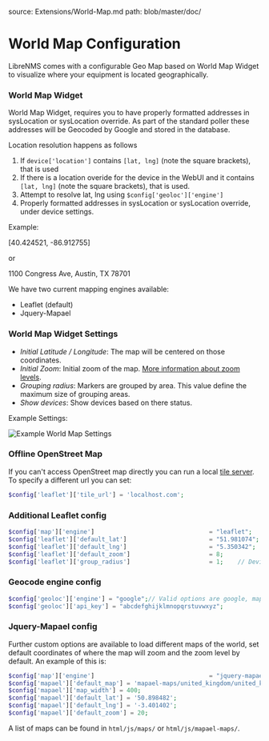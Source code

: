 source: Extensions/World-Map.md
path: blob/master/doc/
# World Map Configuration

LibreNMS comes with a configurable Geo Map based on World Map Widget to visualize where your equipment is located geographically.

### World Map Widget

World Map Widget, requires you to have properly formatted addresses in sysLocation or sysLocation override. As part of the standard poller these addresses will be Geocoded by Google and stored in the database.

Location resolution happens as follows

 1. If `device['location']` contains `[lat, lng]` (note the square brackets), that is used
 1. If there is a location overide for the device in the WebUI and it contains `[lat, lng]` (note the square brackets), that is used.
 1. Attempt to resolve lat, lng using `$config['geoloc']['engine']`
 1. Properly formatted addresses in sysLocation or sysLocation override, under device settings.

Example:

[40.424521, -86.912755]

or

1100 Congress Ave, Austin, TX 78701


We have two current mapping engines available:

- Leaflet (default)
- Jquery-Mapael


### World Map Widget Settings

- *Initial Latitude / Longitude*: The map will be centered on those coordinates.
- *Initial Zoom*: Initial zoom of the map. [More information about zoom levels](https://wiki.openstreetmap.org/wiki/Zoom_levels).
- *Grouping radius*: Markers are grouped by area. This value define the maximum size of grouping areas.
- *Show devices*: Show devices based on there status.

Example Settings:

![Example World Map Settings](/img/world-map-widget-settings.png)


### Offline OpenStreet Map
If you can't access OpenStreet map directly you can run a local [tile server](http://wiki.openstreetmap.org/wiki/Tile_servers). To specify a different url you can set:

```php
$config['leaflet']['tile_url'] = 'localhost.com';
```
### Additional Leaflet config
```php
$config['map']['engine']                                = "leaflet";
$config['leaflet']['default_lat']                       = "51.981074";
$config['leaflet']['default_lng']                       = "5.350342";
$config['leaflet']['default_zoom']                      = 8;    
$config['leaflet']['group_radius']                      = 1;    // Device grouping radius in KM default 80KM
```

### Geocode engine config
```php
$config['geoloc']['engine'] = "google";// Valid options are google, mapquest or bing
$config['geoloc']['api_key'] = "abcdefghijklmnopqrstuvwxyz";
```
### Jquery-Mapael config
Further custom options are available to load different maps of the world, set default coordinates of where the map will zoom and the zoom level by default. An example of
this is:

```php
$config['map']['engine']                                = "jquery-mapael";
$config['mapael']['default_map'] = 'mapael-maps/united_kingdom/united_kingdom.js';
$config['mapael']['map_width'] = 400;
$config['mapael']['default_lat'] = '50.898482';
$config['mapael']['default_lng'] = '-3.401402';
$config['mapael']['default_zoom'] = 20;
```

A list of maps can be found in ```html/js/maps/``` or ```html/js/mapael-maps/```.
